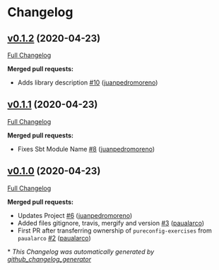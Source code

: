 # Changelog

## [v0.1.2](https://github.com/scala-exercises/exercises-pureconfig/tree/v0.1.2) (2020-04-23)

[Full Changelog](https://github.com/scala-exercises/exercises-pureconfig/compare/v0.1.1...v0.1.2)

**Merged pull requests:**

- Adds library description [\#10](https://github.com/scala-exercises/exercises-pureconfig/pull/10) ([juanpedromoreno](https://github.com/juanpedromoreno))

## [v0.1.1](https://github.com/scala-exercises/exercises-pureconfig/tree/v0.1.1) (2020-04-23)

[Full Changelog](https://github.com/scala-exercises/exercises-pureconfig/compare/v0.1.0...v0.1.1)

**Merged pull requests:**

- Fixes Sbt Module Name [\#8](https://github.com/scala-exercises/exercises-pureconfig/pull/8) ([juanpedromoreno](https://github.com/juanpedromoreno))

## [v0.1.0](https://github.com/scala-exercises/exercises-pureconfig/tree/v0.1.0) (2020-04-23)

[Full Changelog](https://github.com/scala-exercises/exercises-pureconfig/compare/baed6879f2863e00323f56d215692e0997d4eeca...v0.1.0)

**Merged pull requests:**

- Updates Project [\#6](https://github.com/scala-exercises/exercises-pureconfig/pull/6) ([juanpedromoreno](https://github.com/juanpedromoreno))
- Added files gitignore, travis, mergify and version [\#3](https://github.com/scala-exercises/exercises-pureconfig/pull/3) ([paualarco](https://github.com/paualarco))
- First PR after transferring ownership of `pureconfig-exercises` from `paualarco` [\#2](https://github.com/scala-exercises/exercises-pureconfig/pull/2) ([paualarco](https://github.com/paualarco))



\* *This Changelog was automatically generated by [github_changelog_generator](https://github.com/github-changelog-generator/github-changelog-generator)*
